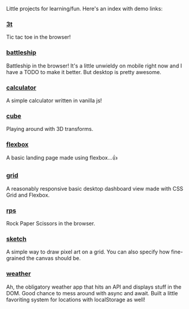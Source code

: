 Little projects for learning/fun. Here's an index with demo links:

### [3t](https://nickrroberts.github.io/smalls/3t/)
Tic tac toe in the browser!

### [battleship](https://nickrroberts.github.io/smalls/battleship/)
Battleship in the browser! It's a little unwieldy on mobile right now and I have a TODO to make it better. But desktop is pretty awesome. 

### [calculator](https://nickrroberts.github.io/smalls/calculator/)
A simple calculator written in vanilla js!

### [cube](https://nickrroberts.github.io/smalls/cube/)
Playing around with 3D transforms.

### [flexbox](https://nickrroberts.github.io/smalls/flexbox/)
A basic landing page made using flexbox...👍

### [grid](https://nickrroberts.github.io/smalls/grid/)
A reasonably responsive basic desktop dashboard view made with CSS Grid and Flexbox.

### [rps](https://nickrroberts.github.io/smalls/rps/)
Rock Paper Scissors in the browser.

### [sketch](https://nickrroberts.github.io/smalls/sketch/)
A simple way to draw pixel art on a grid. You can also specify how fine-grained the canvas should be.

### [weather](https://nickrroberts.github.io/smalls/weather/)
Ah, the obligatory weather app that hits an API and displays stuff in the DOM. Good chance to mess around with async and await. Built a little favoriting system for locations with localStorage as well!
